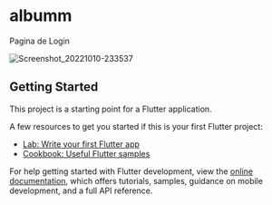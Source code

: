 # albumm

Pagina de Login

![Screenshot_20221010-233537](https://user-images.githubusercontent.com/63308965/195135122-211924e9-3520-403c-9a45-44563a016886.png)


## Getting Started

This project is a starting point for a Flutter application.

A few resources to get you started if this is your first Flutter project:

- [Lab: Write your first Flutter app](https://docs.flutter.dev/get-started/codelab)
- [Cookbook: Useful Flutter samples](https://docs.flutter.dev/cookbook)

For help getting started with Flutter development, view the
[online documentation](https://docs.flutter.dev/), which offers tutorials,
samples, guidance on mobile development, and a full API reference.
